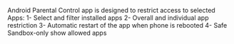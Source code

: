 Android Parental Control app is designed to restrict access to selected Apps:
1- Select and filter installed apps
2- Overall and individual app restriction
3- Automatic restart of the app when phone is rebooted
4- Safe Sandbox-only show allowed apps